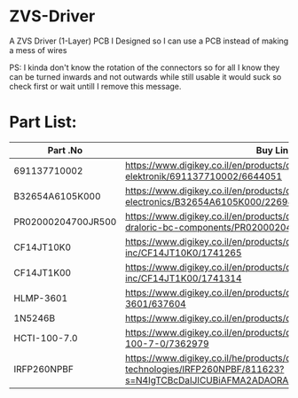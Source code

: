 # ZVS-Driver
A ZVS Driver (1-Layer) PCB I Designed so I can use a PCB instead of making a mess of wires

PS: I kinda don't know the rotation of the connectors so for all I know they can be turned inwards and not outwards while still usable it would suck so check first or wait untill I remove this message.

# Part List:
Part .No | Buy Link
------------- | ------------- 
691137710002 | https://www.digikey.co.il/en/products/detail/w%C3%BCrth-elektronik/691137710002/6644051
B32654A6105K000 | https://www.digikey.co.il/en/products/detail/epcos-tdk-electronics/B32654A6105K000/2269405
PR02000204700JR500 | https://www.digikey.co.il/en/products/detail/vishay-beyschlag-draloric-bc-components/PR02000204700JR500/596196
CF14JT10K0 | https://www.digikey.co.il/en/products/detail/stackpole-electronics-inc/CF14JT10K0/1741265
CF14JT1K00 | https://www.digikey.co.il/en/products/detail/stackpole-electronics-inc/CF14JT1K00/1741314
HLMP-3601 | https://www.digikey.co.il/en/products/detail/broadcom-limited/HLMP-3601/637604
1N5246B | https://www.digikey.co.il/en/products/detail/onsemi/1N5246B/977606
HCTI-100-7.0 | https://www.digikey.co.il/en/products/detail/signal-transformer/HCTI-100-7-0/7362979
IRFP260NPBF | https://www.digikey.co.il/he/products/detail/infineon-technologies/IRFP260NPBF/811623?s=N4IgTCBcDaIJICUBiAFMA2ADAORAXQF8g
